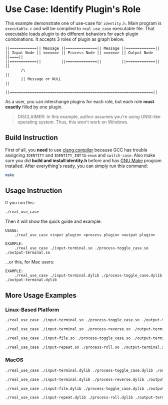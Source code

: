 # Use Case: Identify Plugin's Role

This example demonstrate one of use-case for `identity.h`. Main program is `executable.c` and will be compiled to `real_use_case` executable file. That executable loads plugin to do different behaviors for each plugin combinations. It accepts 3 roles of plugin as graph below.

```
||============|| Message ||==============|| Message ||=============||
|| Input Node || ======> || Process Node || ======> || Output Node ||====||
||============||         ||==============||         ||=============||    ||
       /\                                                                ||
       || Message or NULL                                                ||
       ||================================================================||
```

As a user, you can interchange plugins for each role, but each role **must exactly** filled by one plugin.

> DISCLAIMER: In this example, author assumes you're using UNIX-like operating system. Thus, this won't work on Windows.

## Build Instruction

First of all, you **need** to use [clang compiler](https://clang.llvm.org/get_started.html) because GCC has trouble assigning `IDENTITY` and `IDENTITY_INT` to `enum` and `switch-case`. Also make sure you did **build and install identity.h** before and has [GNU Make](https://www.gnu.org/software/make/) program installed. After everything's ready, you can simply run this command:

```bash
make
```

## Usage Instruction

If you run this:

```bash
./real_use_case
```

Then it will show the quick guide and example:

```
USAGE:
    ./real_use_case <input plugin> <process plugin> <output plugin>

EXAMPLE:
    ./real_use_case ./input-terminal.so ./process-toggle_case.so ./output-terminal.so
```

...or this, for Mac users:

```
EXAMPLE:
    ./real_use_case ./input-terminal.dylib ./process-toggle_case.dylib ./output-terminal.dylib
```

## More Usage Examples

### Linux-Based Platform

```bash
./real_use_case ./input-terminal.so ./process-toggle_case.so ./output-terminal.so
```

```bash
./real_use_case ./input-terminal.so ./process-reverse.so ./output-terminal.so
```

```bash
./real_use_case ./input-file.so ./process-toggle_case.so ./output-terminal.so
```

```bash
./real_use_case ./input-repeat.so ./process-roll.so ./output-terminal.so
```

### MacOS

```zsh
./real_use_case ./input-terminal.dylib ./process-toggle_case.dylib ./output-terminal.dylib
```

```zsh
./real_use_case ./input-terminal.dylib ./process-reverse.dylib ./output-terminal.dylib
```

```zsh
./real_use_case ./input-file.dylib ./process-toggle_case.dylib ./output-terminal.dylib
```

```zsh
./real_use_case ./input-repeat.dylib ./process-roll.dylib ./output-terminal.dylib
```

